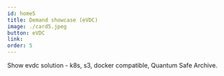 ```yaml
---
id: home5
title: Demand showcase (eVDC)
image: ./card5.jpeg
button: eVDC
link:
order: 5
---
```


Show evdc solution - k8s, s3, docker compatible, Quantum Safe Archive.
